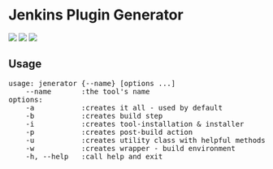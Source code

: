 # Jenkins Plugin Generator
![](https://img.shields.io/badge/version-1.0-blue.svg)
![](https://img.shields.io/badge/license-Apache--2.0-brightgreen.svg)
![](https://img.shields.io/badge/requirements-python-red.svg)

## Usage
<pre>
usage: jenerator {--name} [options ...] 
    --name       :the tool's name
options:    
    -a           :creates it all - used by default  
    -b           :creates build step 
    -i           :creates tool-installation & installer   
    -p           :creates post-build action  
    -u           :creates utility class with helpful methods   
    -w           :creates wrapper - build environment  
    -h, --help   :call help and exit  
</p>

